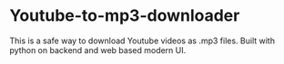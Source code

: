# Youtube-to-mp3-downloader
This is a safe way to download Youtube videos as .mp3 files. Built with python on backend and web based modern UI.
